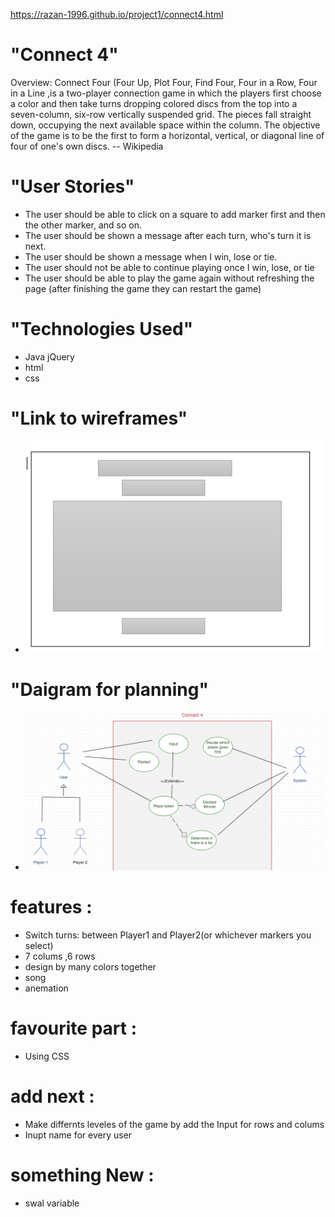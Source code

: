 https://razan-1996.github.io/project1/connect4.html

# "Connect 4"

Overview:
Connect Four (Four Up, Plot Four, Find Four, Four in a Row, Four in a Line ,is a two-player connection game in which the players first choose a color and then take turns dropping colored discs from the top into a seven-column, six-row vertically suspended grid. The pieces fall straight down, occupying the next available space within the column. The objective of the game is to be the first to form a horizontal, vertical, or diagonal line of four of one's own discs. -- Wikipedia





 # "User Stories"
- The user should be able to click on a square to add marker first and then the other marker, and so on.
- The user should be shown a message after each turn, who's turn it is next.
- The user should be shown a message when I win, lose or tie.
-  The user should not be able to continue playing once I win, lose, or tie
- The user should be able to play the game again without refreshing the page (after finishing the game they can restart the game)




# "Technologies Used"
- Java jQuery
- html
- css




# "Link to wireframes"
- ![link](wireframe.png)


# "Daigram for planning"
- ![Digram](Planning.png)




  
# features :
- Switch turns: between Player1 and Player2(or whichever markers you select)
- 7 colums ,6 rows
- design by many colors together 
- song
- anemation



# favourite part :
- Using CSS

# add next :
  - Make differnts leveles of the game by add the Input for rows and colums 
  - Inupt name for every user 



# something New :
- swal variable 

